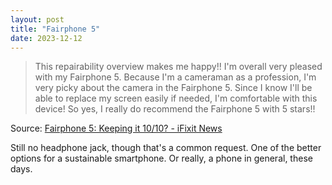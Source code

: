 ```yaml
---
layout: post
title: "Fairphone 5"
date: 2023-12-12
---
```


> This repairability overview makes me happy!! I'm overall very pleased
with my Fairphone 5. Because I'm a cameraman as a profession, I'm very
picky about the camera in the Fairphone 5. Since I know I'll be able to
replace my screen easily if needed, I'm comfortable with this device! So
yes, I really do recommend the Fairphone 5 with 5 stars!!

Source: [Fairphone 5: Keeping it 10/10? - iFixit News](
https://www.ifixit.com/News/87664/fairphone-5-keeping-it-10-10)

Still no headphone jack, though that's a common request. One of the better
options for a sustainable smartphone.  Or really, a phone in general, these
days.

